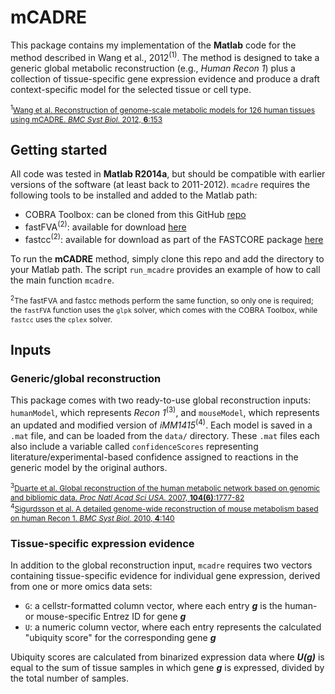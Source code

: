 # mCADRE

This package contains my implementation of the **Matlab** code for the method described in Wang et al., 2012<sup>(1)</sup>. The method is designed to take a generic global metabolic reconstruction (e.g., *Human Recon 1*) plus a collection of tissue-specific gene expression evidence and produce a draft context-specific model for the selected tissue or cell type.

<span style="font-size:9pt"><sup>1</sup>[Wang et al. Reconstruction of genome-scale metabolic models for 126 human tissues using mCADRE. *BMC Syst Biol.* 2012, **6**:153](http://www.ncbi.nlm.nih.gov/pubmed/23234303)</span>

## Getting started

All code was tested in **Matlab R2014a**, but should be compatible with earlier versions of the software (at least back to 2011-2012). `mcadre` requires the following tools to be installed and added to the Matlab path:  

+ COBRA Toolbox: can be cloned from this GitHub [repo](https://github.com/opencobra/cobratoolbox)  
+ fastFVA<sup>(2)</sup>: available for download [here](https://notendur.hi.is/ithiele/software/fastfva.html)
+ fastcc<sup>(2)</sup>: available for download as part of the FASTCORE package [here](http://wwwen.uni.lu/recherche/fstc/life_sciences_research_unit/research_areas/systems_biology/software)

To run the **mCADRE** method, simply clone this repo and add the directory to your Matlab path. The script `run_mcadre` provides an example of how to call the main function `mcadre`.

<span style="font-size:9pt"><sup>2</sup>The fastFVA and fastcc methods perform the same function, so only one is required; the `fastFVA` function uses the `glpk` solver, which comes with the COBRA Toolbox, while `fastcc` uses the `cplex` solver.</span>

## Inputs

### Generic/global reconstruction

This package comes with two ready-to-use global reconstruction inputs: `humanModel`, which represents *Recon 1*<sup>(3)</sup>, and `mouseModel`, which represents an updated and modified version of *iMM1415*<sup>(4)</sup>. Each model is saved in a `.mat` file, and can be loaded from the `data/` directory. These `.mat` files each also include a variable called `confidenceScores` representing literature/experimental-based confidence assigned to reactions in the generic model by the original authors.

<span style="font-size:9pt"><sup>3</sup>[Duarte et al. Global reconstruction of the human metabolic network based on genomic and bibliomic data. *Proc Natl Acad Sci USA.* 2007, **104(6)**:1777-82](http://www.ncbi.nlm.nih.gov/pubmed/17267599)  
<sup>4</sup>[Sigurdsson et al. A detailed genome-wide reconstruction of mouse metabolism based on human Recon 1. *BMC Syst Biol.* 2010, **4**:140](http://www.ncbi.nlm.nih.gov/pubmed/20959003)</span>

### Tissue-specific expression evidence

In addition to the global reconstruction input, `mcadre` requires two vectors containing tissue-specific evidence for individual gene expression, derived from one or more omics data sets:

+ `G`: a cellstr-formatted column vector, where each entry ***g*** is the human- or mouse-specific Entrez ID for gene ***g***  
+ `U`: a numeric column vector, where each entry represents the calculated "ubiquity score" for the corresponding gene ***g***

Ubiquity scores are calculated from binarized expression data where ***U(g)*** is equal to the sum of tissue samples in which gene ***g*** is expressed, divided by the total number of samples.